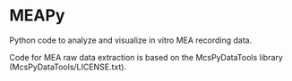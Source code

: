 # MEAPy
Python code to analyze and visualize in vitro MEA recording data. 


Code for MEA raw data extraction is based on the McsPyDataTools library (McsPyDataTools/LICENSE.txt). 

